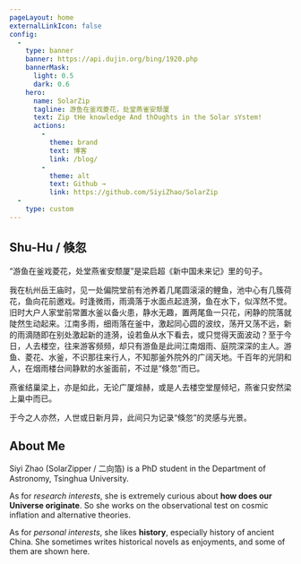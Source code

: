 ```yaml
---
pageLayout: home
externalLinkIcon: false
config:
  -
    type: banner
    banner: https://api.dujin.org/bing/1920.php
    bannerMask:
      light: 0.5
      dark: 0.6
    hero:
      name: SolarZip
      tagline: 游鱼在釜戏菱花，处堂燕雀安颓厦
      text: Zip tHe knowledge And thOughts in the Solar sYstem!
      actions:
        -
          theme: brand
          text: 博客
          link: /blog/
        -
          theme: alt
          text: Github →
          link: https://github.com/SiyiZhao/SolarZip
  -
    type: custom
---
```


## Shu-Hu / 倏忽

“游鱼在釜戏菱花，处堂燕雀安颓厦”是梁启超《新中国未来记》里的句子。

我在杭州岳王庙时，见一处偏院堂前有池养着几尾圆滚滚的鲤鱼，池中心有几簇荷花，鱼向花前邀戏。时逢微雨，雨滴落于水面点起涟漪，鱼在水下，似浑然不觉。旧时大户人家堂前常置水釜以备火患，静水无趣，置两尾鱼一只花，闲静的院落就陡然生动起来。江南多雨，细雨落在釜中，激起同心圆的波纹，荡开又荡不远，新的雨滴随即在别处激起新的涟漪，设若鱼从水下看去，或只觉得天面波动？至于今日，人去楼空，往来游客频频，却只有游鱼是此间江南烟雨、庭院深深的主人。游鱼、菱花、水釜，不识那往来行人，不知那釜外院外的广阔天地。千百年的光阴和人，在烟雨楼台间静默的水釜面前，不过是“倏忽”而已。

燕雀结巢梁上，亦是如此，无论广厦煊赫，或是人去楼空堂屋倾圮，燕雀只安然梁上巢中而已。

于今之人亦然，人世或日新月异，此间只为记录“倏忽”的灵感与光景。

## About Me

Siyi Zhao (SolarZipper / 二向箔) is a PhD student in the Department of Astronomy, Tsinghua University. 

As for *research interests*, she is extremely curious about **how does our Universe originate**. So she works on the observational test on cosmic inflation and alternative theories. 

As for *personal interests*, she likes **history**, especially history of ancient China. She sometimes writes historical novels as enjoyments, and some of them are shown here.
